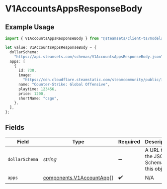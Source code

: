 # V1AccountsAppsResponseBody

## Example Usage

```typescript
import { V1AccountsAppsResponseBody } from "@steamsets/client-ts/models/components";

let value: V1AccountsAppsResponseBody = {
  dollarSchema:
    "https://api.steamsets.com/schemas/V1AccountsAppsResponseBody.json",
  apps: [
    {
      id: 730,
      image:
        "https://cdn.cloudflare.steamstatic.com/steamcommunity/public/images/apps/730/a1a2f9f3f4c0c2b1f8d3a4e5f6d7e8f9.jpg",
      name: "Counter-Strike: Global Offensive",
      playtime: 123456,
      price: 1200,
      shortName: "csgo",
    },
  ],
};
```

## Fields

| Field                                                                | Type                                                                 | Required                                                             | Description                                                          | Example                                                              |
| -------------------------------------------------------------------- | -------------------------------------------------------------------- | -------------------------------------------------------------------- | -------------------------------------------------------------------- | -------------------------------------------------------------------- |
| `dollarSchema`                                                       | *string*                                                             | :heavy_minus_sign:                                                   | A URL to the JSON Schema for this object.                            | https://api.steamsets.com/schemas/V1AccountsAppsResponseBody.json    |
| `apps`                                                               | [components.V1AccountApp](../../models/components/v1accountapp.md)[] | :heavy_check_mark:                                                   | N/A                                                                  |                                                                      |